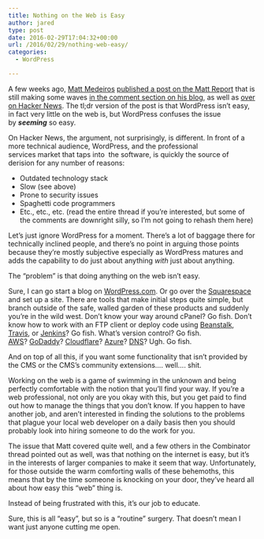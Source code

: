 ```yaml
---
title: Nothing on the Web is Easy
author: jared
type: post
date: 2016-02-29T17:04:32+00:00
url: /2016/02/29/nothing-web-easy/
categories:
  - WordPress

---
```

A few weeks ago, [Matt Medeiros][1] [published a post on the Matt Report][2] that is still making some waves [in the comment section on his blog][3], as well as [over on Hacker News][4]. The tl;dr version of the post is that WordPress isn&#8217;t easy, in fact very little on the web is, but WordPress confuses the issue by _**seeming**_ so easy.

On Hacker News, the argument, not surprisingly, is different. In front of a more technical audience, WordPress, and the professional services market that taps into  the software, is quickly the source of derision for any number of reasons:

  * Outdated technology stack
  * Slow (see above)
  * Prone to security issues
  * Spaghetti code programmers
  * Etc., etc., etc. (read the entire thread if you&#8217;re interested, but some of the comments are downright silly, so I&#8217;m not going to rehash them here)

<!--more-->

Let&#8217;s just ignore WordPress for a moment. There&#8217;s a lot of baggage there for technically inclined people, and there&#8217;s no point in arguing those points because they&#8217;re mostly subjective especially as WordPress matures and adds the capability to do just about anything _with_ just about anything.

The &#8220;problem&#8221; is that doing anything on the web isn&#8217;t easy.

Sure, I can go start a blog on [WordPress.com][5]. Or go over the [Squarespace][6] and set up a site. There are tools that make initial steps quite simple, but branch outside of the safe, walled garden of these products and suddenly you&#8217;re in the wild west. Don&#8217;t know your way around cPanel? Go fish. Don&#8217;t know how to work with an FTP client or deploy code using [Beanstalk][7], [Travis][8], or [Jenkins][9]? Go fish. What&#8217;s version control? Go fish. [AWS][10]? [GoDaddy][11]? [Cloudflare][12]? [Azure][13]? [DNS][14]? Ugh. Go fish.

And on top of all this, if you want some functionality that isn&#8217;t provided by the CMS or the CMS&#8217;s community extensions&#8230;. well&#8230;. shit.

Working on the web is a game of swimming in the unknown and being perfectly comfortable with the notion that you&#8217;ll find your way. If you&#8217;re a web professional, not only are you okay with this, but you get paid to find out how to manage the things that you don&#8217;t know. If you happen to have another job, and aren&#8217;t interested in finding the solutions to the problems that plague your local web developer on a daily basis then you should probably look into hiring someone to do the work for you.

The issue that Matt covered quite well, and a few others in the Combinator thread pointed out as well, was that nothing on the internet is easy, but it&#8217;s in the interests of larger companies to make it seem that way. Unfortunately, for those outside the warm comforting walls of these behemoths, this means that by the time someone is knocking on your door, they&#8217;ve heard all about how easy this &#8220;web&#8221; thing is.

Instead of being frustrated with this, it&#8217;s our job to educate.

Sure, this is all &#8220;easy&#8221;, but so is a &#8220;routine&#8221; surgery. That doesn&#8217;t mean I want just anyone cutting me open.

 [1]: https://twitter.com/mattmedeiros
 [2]: https://mattreport.com/wordpress-is-not-easy/
 [3]: https://mattreport.com/wordpress-is-not-easy/#comments
 [4]: https://news.ycombinator.com/item?id=11192508
 [5]: https://wordpress.com/
 [6]: http://www.squarespace.com/
 [7]: http://beanstalkapp.com/
 [8]: https://travis-ci.org/
 [9]: https://jenkins-ci.org/
 [10]: https://aws.amazon.com/
 [11]: https://www.godaddy.com/
 [12]: https://www.cloudflare.com/
 [13]: https://azure.microsoft.com/en-us/
 [14]: https://en.wikipedia.org/wiki/Domain_Name_System